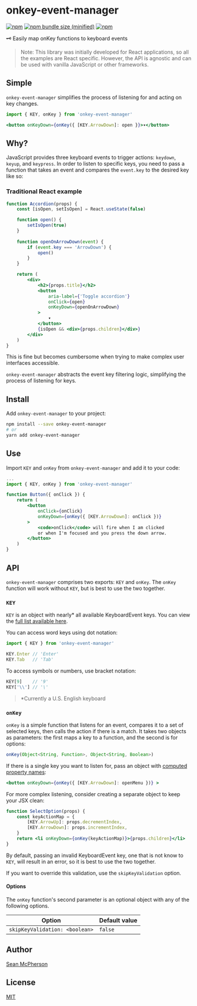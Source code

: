 # onkey-event-manager
[![npm](https://img.shields.io/npm/v/onkey-event-manager.svg)](https://npmjs.com/package/onkey-event-manager) [![npm bundle size (minified)](https://img.shields.io/bundlephobia/min/onkey-event-manager.svg)](https://npmjs.com/package/onkey-event-manager) [![npm](https://img.shields.io/npm/dt/onkey-event-manager.svg)](https://npmjs.com/package/onkey-event-manager)

🗝 Easily map onKey functions to keyboard events

> Note: This library was initially developed for React applications, so all the examples are React specific. However, the API is agnostic and can be used with vanilla JavaScript or other frameworks.

## Simple

`onkey-event-manager` simplifies the process of listening for and acting on key changes.

```jsx
import { KEY, onKey } from 'onkey-event-manager'

<button onKeyDown={onKey({ [KEY.ArrowDown]: open }}>▾</button>
```

## Why?
JavaScript provides three keyboard events to trigger actions: `keydown`, `keyup`, and `keypress`. In order to listen to specific keys, you need to pass a function that takes an event and compares the `event.key` to the desired key like so:

### Traditional React example

```jsx
function Accordion(props) {
    const [isOpen, setIsOpen] = React.useState(false)

    function open() {
        setIsOpen(true)
    }
    
    function openOnArrowDown(event) {
        if (event.key === 'ArrowDown') {
            open()
        }
    }

    return (
        <div>
            <h2>{props.title}</h2>
            <button
                aria-label={'Toggle accordion'}
                onClick={open}
                onKeyDown={openOnArrowDown}
            >
                ▾
            </button>
            {isOpen && <div>{props.children}</div>}
        </div>
    )
}
```
This is fine but becomes cumbersome when trying to make complex user interfaces accessible.

`onkey-event-manager` abstracts the event key filtering logic, simplifying the process of listening for keys.

## Install
Add `onkey-event-manager` to your project:

```sh
npm install --save onkey-event-manager
# or
yarn add onkey-event-manager
```

## Use
Import `KEY` and `onKey` from `onkey-event-manager` and add it to your code:

```jsx
...
import { KEY, onKey } from 'onkey-event-manager'

function Button({ onClick }) {
    return (
        <button
            onClick={onClick}
            onKeyDown={onKey({ [KEY.ArrowDown]: onClick })}
        >
            <code>onClick</code> will fire when I am clicked
            or when I'm focused and you press the down arrow.
        </button>
    )
}
```

## API

`onkey-event-manager` comprises two exports: `KEY` and `onKey`. The `onKey` function will work without `KEY`, but is best to use the two together.

### `KEY`
`KEY` is an object with nearly\* all available KeyboardEvent keys. You can view the [full list available here](src/key.js).

You can access word keys using dot notation:

```js
import { KEY } from 'onkey-event-manager'

KEY.Enter // 'Enter'
KEY.Tab   // 'Tab'
```

To access symbols or numbers, use bracket notation:

```js
KEY[9]    // '9'
KEY['\\'] // '\'
```

> \*Currently a U.S. English keyboard

### `onKey`

`onKey` is a simple function that listens for an event, compares it to a set of selected keys, then calls the action if there is a match. It takes two objects as parameters: the first maps a key to a function, and the second is for options:

```js
onKey(Object<String, Function>, Object<String, Boolean>)
```
If there is a single key you want to listen for, pass an object with [computed property names](https://developer.mozilla.org/en-US/docs/Web/JavaScript/Reference/Operators/Object_initializer#Computed_property_names):

```jsx
<button onKeyDown={onKey({ [KEY.ArrowDown]: openMenu })} >
```

For more complex listening, consider creating a separate object to keep your JSX clean:

```jsx
function SelectOption(props) {
    const keyActionMap = {
        [KEY.ArrowUp]: props.decrementIndex,
        [KEY.ArrowDown]: props.incrementIndex,
    }
    return <li onKeyDown={onKey(keyActionMap)}>{props.children}</li>
}
```

By default, passing an invalid KeyboardEvent key, one that is not know to `KEY`, will result in an error, so it is best to use the two together.

If you want to override this validation, use the `skipKeyValidation` option.

#### Options

The `onKey` function's second parameter is an optional object with any of the following options.

| Option | Default value |
|---|---|
|`skipKeyValidation: <boolean>` | `false`

## Author
[Sean McPherson](https://github.com/seanmcp)

## License

[MIT](/LICENSE)
